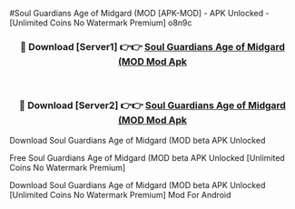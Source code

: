 #Soul Guardians Age of Midgard (MOD [APK-MOD] - APK Unlocked - [Unlimited Coins No Watermark Premium] o8n9c



<div align="center">

<h3>🔴 Download [Server1] 👉👉 <a href="https://momento.my/?title=Soul_Guardians_Age_of_Midgard_(MOD">Soul Guardians Age of Midgard (MOD Mod Apk</a></h3><br>

<h3>🔴 Download [Server2] 👉👉 <a href="https://momento.my/?title=Soul_Guardians_Age_of_Midgard_(MOD">Soul Guardians Age of Midgard (MOD Mod Apk</a></h3>
</div>



Download Soul Guardians Age of Midgard (MOD beta APK Unlocked

Free Soul Guardians Age of Midgard (MOD beta APK Unlocked [Unlimited Coins No Watermark Premium]

Download Soul Guardians Age of Midgard (MOD beta APK Unlocked [Unlimited Coins No Watermark Premium] Mod For Android
